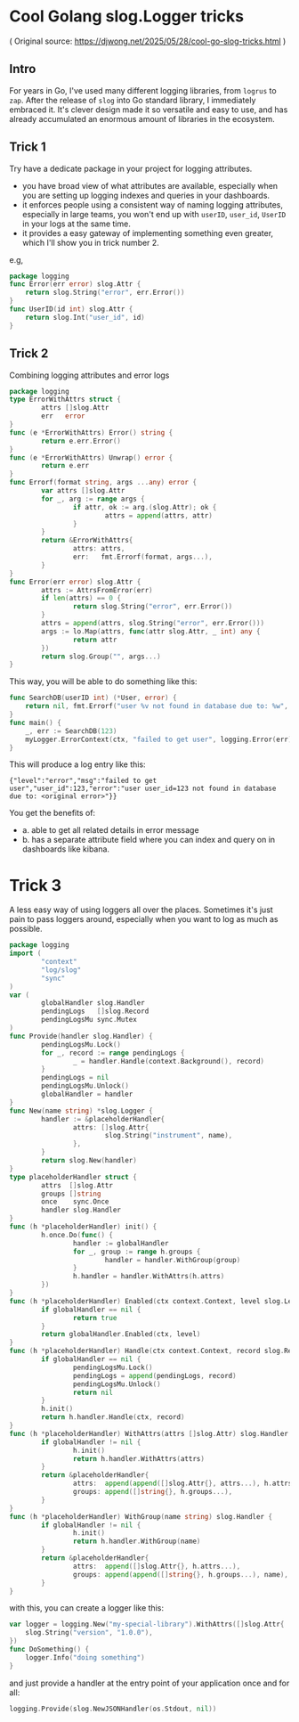 # Cool Golang slog.Logger tricks
( Original source: https://djwong.net/2025/05/28/cool-go-slog-tricks.html )


## Intro
For years in Go, I've used many different logging libraries, from `logrus` to `zap`.
After the release of `slog` into Go standard library, I immediately embraced it.
It's clever design made it so versatile and easy to use, and has already accumulated an enormous amount of libraries in the ecosystem.

## Trick 1
Try have a dedicate package in your project for logging attributes.
- you have broad view of what attributes are available, especially when you are setting up logging indexes and queries in your dashboards.
- it enforces people using a consistent way of naming logging attributes, especially in large teams, you won't end up with  `userID`, `user_id`, `UserID` in your logs at the same time.
- it provides a easy gateway of implementing something even greater, which I'll show you in trick number 2.

e.g,
```go
package logging
func Error(err error) slog.Attr {
    return slog.String("error", err.Error())
}
func UserID(id int) slog.Attr {
    return slog.Int("user_id", id)
}
```

## Trick 2
Combining logging attributes and error logs
```go
package logging
type ErrorWithAttrs struct {
        attrs []slog.Attr
        err   error
}
func (e *ErrorWithAttrs) Error() string {
        return e.err.Error()
}
func (e *ErrorWithAttrs) Unwrap() error {
        return e.err
}
func Errorf(format string, args ...any) error {
        var attrs []slog.Attr
        for _, arg := range args {
                if attr, ok := arg.(slog.Attr); ok {
                        attrs = append(attrs, attr)
                }
        }
        return &ErrorWithAttrs{
                attrs: attrs,
                err:   fmt.Errorf(format, args...),
        }
}
func Error(err error) slog.Attr {
        attrs := AttrsFromError(err)
        if len(attrs) == 0 {
                return slog.String("error", err.Error())
        }
        attrs = append(attrs, slog.String("error", err.Error()))
        args := lo.Map(attrs, func(attr slog.Attr, _ int) any {
                return attr
        })
        return slog.Group("", args...)
}
```

This way, you will be able to do something like this:

```go
func SearchDB(userID int) (*User, error) {
    return nil, fmt.Errorf("user %v not found in database due to: %w", logging.UserID(userID), err)
}
func main() {
    _, err := SearchDB(123)
    myLogger.ErrorContext(ctx, "failed to get user", logging.Error(err))
}
```

This will produce a log entry like this:
```
{"level":"error","msg":"failed to get user","user_id":123,"error":"user user_id=123 not found in database due to: <original error>"}}
```

You get the benefits of:
- a. able to get all related details in error message
- b. has a separate attribute field where you can index and query on in dashboards like kibana.

# Trick 3
A less easy way of using loggers all over the places. Sometimes it's just pain to pass loggers around, especially when you want to log as much as possible.

```go
package logging
import (
        "context"
        "log/slog"
        "sync"
)
var (
        globalHandler slog.Handler
        pendingLogs   []slog.Record
        pendingLogsMu sync.Mutex
)
func Provide(handler slog.Handler) {
        pendingLogsMu.Lock()
        for _, record := range pendingLogs {
                _ = handler.Handle(context.Background(), record)
        }
        pendingLogs = nil
        pendingLogsMu.Unlock()
        globalHandler = handler
}
func New(name string) *slog.Logger {
        handler := &placeholderHandler{
                attrs: []slog.Attr{
                        slog.String("instrument", name),
                },
        }
        return slog.New(handler)
}
type placeholderHandler struct {
        attrs  []slog.Attr
        groups []string
        once    sync.Once
        handler slog.Handler
}
func (h *placeholderHandler) init() {
        h.once.Do(func() {
                handler := globalHandler
                for _, group := range h.groups {
                        handler = handler.WithGroup(group)
                }
                h.handler = handler.WithAttrs(h.attrs)
        })
}
func (h *placeholderHandler) Enabled(ctx context.Context, level slog.Level) bool {
        if globalHandler == nil {
                return true
        }
        return globalHandler.Enabled(ctx, level)
}
func (h *placeholderHandler) Handle(ctx context.Context, record slog.Record) error {
        if globalHandler == nil {
                pendingLogsMu.Lock()
                pendingLogs = append(pendingLogs, record)
                pendingLogsMu.Unlock()
                return nil
        }
        h.init()
        return h.handler.Handle(ctx, record)
}
func (h *placeholderHandler) WithAttrs(attrs []slog.Attr) slog.Handler {
        if globalHandler != nil {
                h.init()
                return h.handler.WithAttrs(attrs)
        }
        return &placeholderHandler{
                attrs:  append(append([]slog.Attr{}, attrs...), h.attrs...),
                groups: append([]string{}, h.groups...),
        }
}
func (h *placeholderHandler) WithGroup(name string) slog.Handler {
        if globalHandler != nil {
                h.init()
                return h.handler.WithGroup(name)
        }
        return &placeholderHandler{
                attrs:  append([]slog.Attr{}, h.attrs...),
                groups: append(append([]string{}, h.groups...), name),
        }
}
```

with this, you can create a logger like this:
```go
var logger = logging.New("my-special-library").WithAttrs([]slog.Attr{
    slog.String("version", "1.0.0"),
})
func DoSomething() {
    logger.Info("doing something")
}
```

and just provide a handler at the entry point of your application once and for all:
```go
logging.Provide(slog.NewJSONHandler(os.Stdout, nil))
```
